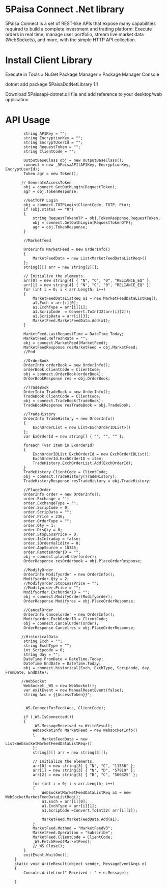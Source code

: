 # 5Paisa Connect .Net library
5Paisa Connect is a set of REST-like APIs that expose many capabilities required to build a complete investment and trading platform. Execute orders in real time, manage user portfolio, stream live market data (WebSockets), and more, with the simple HTTP API collection.
# Install Client Library

Execute in Tools » NuGet Package Manager » Package Manager Console

dotnet add package 5PaisaDotNetLibrary 1.1

Download 5Paisaapi-dotnet.dll file and add reference to your desktop/web application
# API Usage

            string APIKey = "";
            string EncryptionKey = "";
            string EncryptUserId = "";
            string RequestToken = "";
            string ClientCode = "";

            OutputBaseClass obj = new OutputBaseClass();
            connect = new _5PaisaAPI(APIKey, EncryptionKey, EncryptUserId);
            Token agr = new Token();

           // GenerateAccessToken
            obj = connect.GetOuthLogin(RequestToken);
            agr = obj.TokenResponse;

            //GetTOTP Login
            obj = connect.TOTPLogin(ClientCode, TOTP, Pin);
            if (obj.status == "0")
            {
                string RequestTokenOTP = obj.TokenResponse.RequestToken;
                obj = connect.GetOuthLogin(RequestTokenOTP);
                agr = obj.TokenResponse;
            }

            //Marketfeed

            OrderInfo MarketFeed = new OrderInfo()
            {
                MarketFeedData = new List<MarketFeedDataListReq>()
            };
            string[][] arr = new string[2][];

            // Initialize the elements.
            arr[0] = new string[4] { "N", "C", "0", "RELIANCE_EQ" };
            arr[1] = new string[4] { "N", "C", "0", "RELIANCE_EQ" };
            for (int i = 0; i < arr.Length; i++)
            {
                MarketFeedDataListReq a1 = new MarketFeedDataListReq();
                a1.Exch = arr[i][0];
                a1.ExchType = arr[i][1];
                a1.ScripCode  = Convert.ToInt32(arr[i][2]);
                a1.ScripData = arr[i][3];
                MarketFeed.MarketFeedData.Add(a1);
            }

            MarketFeed.LastRequestTime = DateTime.Today;
            MarketFeed.RefreshRate = "";
            obj = connect.MarketFeed(MarketFeed);
            MarketFeedResponse resMarketFeed = obj.MarketFeed;
            //End 

            //OrderBook
            OrderInfo orderBook = new OrderInfo();
            orderBook.ClientCode = ClientCode;
            obj = connect.OrderBook(orderBook);
            OrderBookResponse res = obj.OrderBook;

            //TradeBook
            OrderInfo TradeBook = new OrderInfo();
            TradeBook.ClientCode = ClientCode;
            obj = connect.TradeBook(TradeBook);
            TradeBookResponse resTradeBook = obj.TradeBook;

            //TradeHistory
            OrderInfo TradeHistory = new OrderInfo()
            {
                ExchOrderList = new List<ExchOrderIDList>()
            };
            var ExOrderId = new string[] { "", "", "" };
            
            foreach (var item in ExOrderId)
            {
                ExchOrderIDList ExchOrderId = new ExchOrderIDList();
                ExchOrderId.ExchOrderID = item;
                TradeHistory.ExchOrderList.Add(ExchOrderId);
            }
            TradeHistory.ClientCode = ClientCode;
            obj = connect.TradeHistory(TradeHistory);
            TradeHistoryResponse resTradeHistory = obj.TradeHistory;

            //PlaceOrder
            OrderInfo order = new OrderInfo();
            order.Exchange = '';
            order.ExchangeType = '';
            order.ScripCode = 0;
            order.ScripData = "";
            order.Price = 236;
            order.OrderType = "";
            order.Qty = 1;
            order.DisQty = 0;
            order.StopLossPrice = 0;
            order.IsIntraday = false;
            order.iOrderValidity = 0;
            order.AppSource = 10345;
            order.RemoteOrderID = "";
            obj = connect.placeOrder(order);
            OrderResponse resOrderbook = obj.PlaceOrderResponse;

            //ModifyOrder
            OrderInfo Modifyorder = new OrderInfo();
            Modifyorder.Qty = 2;
            //Modifyorder.StopLossPrice = "";
            //Modifyorder.Price = "";
            Modifyorder.ExchOrderID = "";
            obj = connect.ModifyOrder(Modifyorder);
            OrderResponse Modifyres = obj.PlaceOrderResponse;

            //CancelOrder
            OrderInfo Cancelorder = new OrderInfo();
            Modifyorder.ExchOrderID = ClientCode;
            obj = connect.CancelOrder(order);
            OrderResponse Cancelres = obj.PlaceOrderResponse;

           //HistoricalData
            string Exch = "";
            string ExchType = "";
            int Scripcode = 0;
            string day = "";
            DateTime FromDate = DateTime.Today;
            DateTime EndDate = DateTime.Today;
            obj = connect.historical(Exch, ExchType, Scripcode, day, FromDate, EndDate);

           //WebSocket
            WebSocket _WS = new WebSocket();
            var exitEvent = new ManualResetEvent(false);
            string Acc = {{AccessToken}}";


            _WS.ConnectForFeed(Acc, ClientCode);

            if (_WS.IsConnected())
            {
                _WS.MessageReceived += WriteResult;
                WebsocketInfo MarketFeed = new WebsocketInfo()
                {
                    MarketFeedData = new List<WebSocketMarketFeedDataListReq>()
                };
                string[][] arr = new string[3][];

                // Initialize the elements.
                arr[0] = new string[3] { "N", "C", "11536" };
                arr[1] = new string[3] { "N", "D", "57919" };
                arr[2] = new string[3] { "B", "C", "500325" };
         
                for (int i = 0; i < arr.Length; i++)
                {
                    WebSocketMarketFeedDataListReq a1 = new WebSocketMarketFeedDataListReq();
                    a1.Exch = arr[i][0];
                    a1.ExchType = arr[i][1];
                    a1.ScripCode =Convert.ToInt32( arr[i][2]);
                  
                    MarketFeed.MarketFeedData.Add(a1);
                }
                MarketFeed.Method = "MarketFeedV3";
                MarketFeed.Operation = "Subscribe";
                MarketFeed.ClientCode = ClientCode;
                _WS.FetchFeed(MarketFeed);
                //_WS.Close();
            }
            exitEvent.WaitOne();
        }
        static void WriteResult(object sender, MessageEventArgs e)
        {
            Console.WriteLine(" Received : " + e.Message);

        }
       
